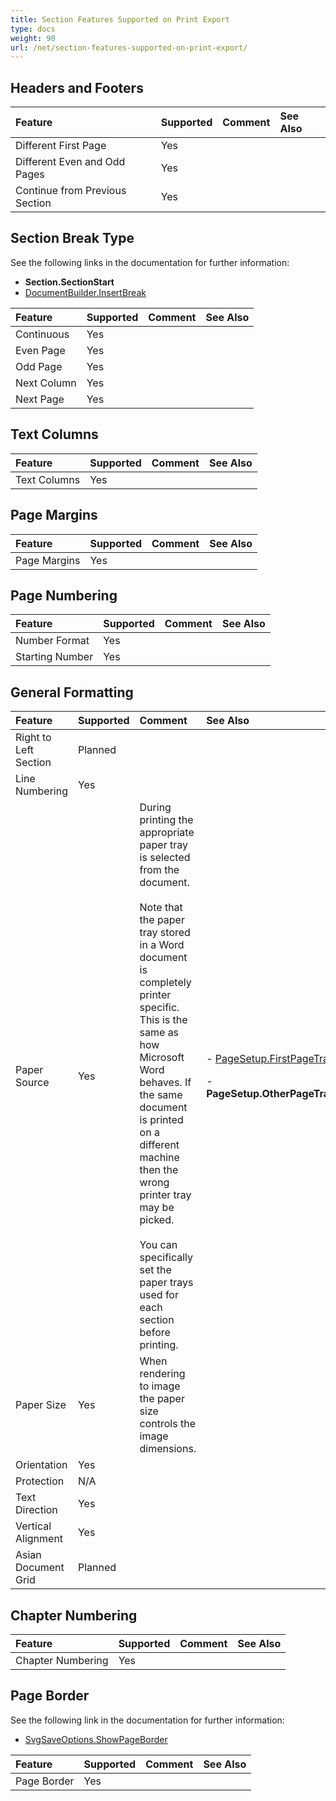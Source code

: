 ```yaml
---
title: Section Features Supported on Print Export
type: docs
weight: 90
url: /net/section-features-supported-on-print-export/
---
```


## **Headers and Footers**

|Feature|Supported|Comment|See Also|
| :- | :- | :- | :- |
|Different First Page |Yes | | |
|Different Even and Odd Pages |Yes | | |
|Continue from Previous Section |Yes | | |

## **Section Break Type**

See the following links in the documentation for further information:

- **Section.SectionStart**
- [DocumentBuilder.InsertBreak](https://apireference.aspose.com/words/net/aspose.words/documentbuilder/methods/insertbreak)

|Feature|Supported|Comment|See Also|
| :- | :- | :- | :- |
|Continuous |Yes | | |
|Even Page |Yes | | |
|Odd Page |Yes | | |
|Next Column |Yes | | |
|Next Page |Yes | | |

## **Text Columns**

|Feature|Supported|Comment|See Also|
| :- | :- | :- | :- |
|Text Columns |Yes | | |

## **Page Margins**

|Feature|Supported|Comment|See Also|
| :- | :- | :- | :- |
|Page Margins |Yes | | |

## **Page Numbering**

|Feature|Supported|Comment|See Also|
| :- | :- | :- | :- |
|Number Format |Yes | | |
|Starting Number |Yes | | |

## **General Formatting**

|Feature|Supported|Comment|See Also|
| :- | :- | :- | :- |
|Right to Left Section |Planned | | |
|Line Numbering |Yes | | |
|Paper Source |Yes |During printing the appropriate paper tray is selected from the document. <br><br>Note that the paper tray stored in a Word document is completely printer specific. This is the same as how Microsoft Word behaves. If the same document is printed on a different machine then the wrong printer tray may be picked. <br><br>You can specifically set the paper trays used for each section before printing. |<p>- [PageSetup.FirstPageTray](https://apireference.aspose.com/words/net/aspose.words/pagesetup/properties/firstpagetray) </p><p>- **PageSetup.OtherPageTray**</p>|
|Paper Size |Yes |When rendering to image the paper size controls the image dimensions. | |
|Orientation |Yes | | |
|Protection |N/A | | |
|Text Direction |Yes | | |
|Vertical Alignment |Yes | | |
|Asian Document Grid |Planned | | |

## **Chapter Numbering**

|Feature|Supported|Comment|See Also|
| :- | :- | :- | :- |
|Chapter Numbering |Yes | | |

## **Page Border**

See the following link in the documentation for further information:

- [SvgSaveOptions.ShowPageBorder](https://apireference.aspose.com/words/net/aspose.words.saving/svgsaveoptions/properties/showpageborder)

|Feature|Supported|Comment|See Also|
| :- | :- | :- | :- |
|Page Border |Yes | | |

